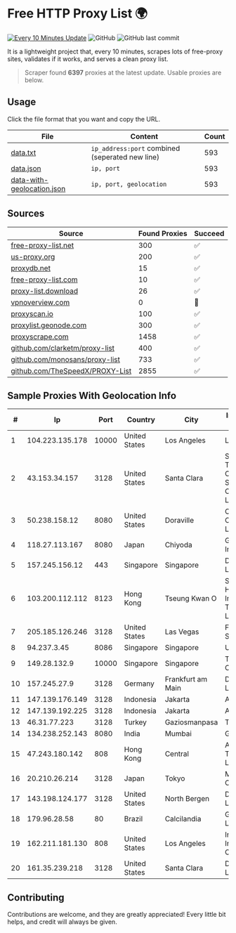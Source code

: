 
# Free HTTP Proxy List 🌍

[![Every 10 Minutes Update](https://github.com/mertguvencli/http-proxy-list/actions/workflows/main.yml/badge.svg?branch=main)](https://github.com/mertguvencli/http-proxy-list/actions/workflows/main.yml)
![GitHub](https://img.shields.io/github/license/mertguvencli/http-proxy-list)
![GitHub last commit](https://img.shields.io/github/last-commit/mertguvencli/http-proxy-list)

It is a lightweight project that, every 10 minutes, scrapes lots of free-proxy sites, validates if it works, and serves a clean proxy list.


> Scraper found **6397** proxies at the latest update. Usable proxies are below.

## Usage

Click the file format that you want and copy the URL.


|File|Content|Count|
|----|-------|-----|
|[data.txt](https://raw.githubusercontent.com/mertguvencli/http-proxy-list/main/proxy-list/data.txt)|`ip_address:port` combined (seperated new line)|593|
|[data.json](https://raw.githubusercontent.com/mertguvencli/http-proxy-list/main/proxy-list/data.json)|`ip, port`|593|
|[data-with-geolocation.json](https://raw.githubusercontent.com/mertguvencli/http-proxy-list/main/proxy-list/data-with-geolocation.json)|`ip, port, geolocation`|593|

## Sources

|Source|Found Proxies|Succeed|
|------|-------------|-------|
|[free-proxy-list.net](https://free-proxy-list.net)|300|✅|
|[us-proxy.org](https://www.us-proxy.org)|200|✅|
|[proxydb.net](http://proxydb.net)|15|✅|
|[free-proxy-list.com](https://free-proxy-list.com/?page=&port=&type%5B%5D=http&type%5B%5D=https&up_time=0&search=Search)|10|✅|
|[proxy-list.download](https://www.proxy-list.download/HTTP)|26|✅|
|[vpnoverview.com](https://vpnoverview.com/privacy/anonymous-browsing/free-proxy-servers)|0|🚫|
|[proxyscan.io](https://www.proxyscan.io)|100|✅|
|[proxylist.geonode.com](https://proxylist.geonode.com/api/proxy-list?limit=300&page=1&sort_by=lastChecked&sort_type=desc&protocols=http,https)|300|✅|
|[proxyscrape.com](https://api.proxyscrape.com/v2/?request=displayproxies&protocol=http&timeout=10000&country=all&ssl=all&anonymity=all)|1458|✅|
|[github.com/clarketm/proxy-list](https://raw.githubusercontent.com/clarketm/proxy-list/master/proxy-list-raw.txt)|400|✅|
|[github.com/monosans/proxy-list](https://raw.githubusercontent.com/monosans/proxy-list/main/proxies/http.txt)|733|✅|
|[github.com/TheSpeedX/PROXY-List](https://raw.githubusercontent.com/TheSpeedX/PROXY-List/master/http.txt)|2855|✅|


## Sample Proxies With Geolocation Info

|#|Ip|Port|Country|City|Internet Service Provider|
|-|--|----|-------|----|-------------------------|
|1|104.223.135.178|10000|United States|Los Angeles|LayerHost|
|2|43.153.34.157|3128|United States|Santa Clara|Shenzhen Tencent Computer Systems Company Limited|
|3|50.238.158.12|8080|United States|Doraville|Comcast Cable Communications, LLC|
|4|118.27.113.167|8080|Japan|Chiyoda|GMO Internet, Inc.|
|5|157.245.156.12|443|Singapore|Singapore|DigitalOcean, LLC|
|6|103.200.112.112|8123|Hong Kong|Tseung Kwan O|Shanghai Huajuan Information Technology Co., Ltd.|
|7|205.185.126.246|3128|United States|Las Vegas|FranTech Solutions|
|8|94.237.3.45|8086|Singapore|Singapore|UpCloud Ltd|
|9|149.28.132.9|10000|Singapore|Singapore|The Constant Company|
|10|157.245.27.9|3128|Germany|Frankfurt am Main|DigitalOcean, LLC|
|11|147.139.176.149|3128|Indonesia|Jakarta|Alibaba.com LLC|
|12|147.139.192.225|3128|Indonesia|Jakarta|Alibaba.com LLC|
|13|46.31.77.223|3128|Turkey|Gaziosmanpasa|Talha Bogaz|
|14|134.238.252.143|8080|India|Mumbai|Google LLC|
|15|47.243.180.142|808|Hong Kong|Central|Alibaba (US) Technology Co., Ltd.|
|16|20.210.26.214|3128|Japan|Tokyo|Microsoft Corporation|
|17|143.198.124.177|3128|United States|North Bergen|DigitalOcean, LLC|
|18|179.96.28.58|80|Brazil|Calcilandia|G8 NETWORKS LTDA|
|19|162.211.181.130|808|United States|Los Angeles|Intercontinental Internet Data Corp|
|20|161.35.239.218|3128|United States|Santa Clara|DigitalOcean, LLC|



## Contributing

Contributions are welcome, and they are greatly appreciated! Every
little bit helps, and credit will always be given.

